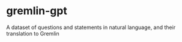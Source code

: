 # gremlin-gpt
A dataset of questions and statements in natural language, and their translation to Gremlin
